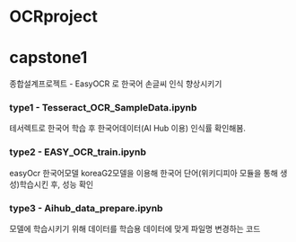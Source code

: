 # OCRproject
# capstone1
종합설계프로젝트 - EasyOCR 로 한국어 손글씨 인식 향상시키기


### type1 - Tesseract_OCR_SampleData.ipynb
테서렉트로 한국어 학습 후 한국어데이터(AI Hub 이용) 인식률 확인해봄.

### type2 - EASY_OCR_train.ipynb
easyOcr 한국어모델 koreaG2모델을 이용해 한국어 단어(위키디피아 모듈을 통해 생성)학습시킨 후, 성능 확인

### type3 - Aihub_data_prepare.ipynb
모델에 학습시키기 위해 데이터를 학습용 데이터에 맞게 파일명 변경하는 코드
